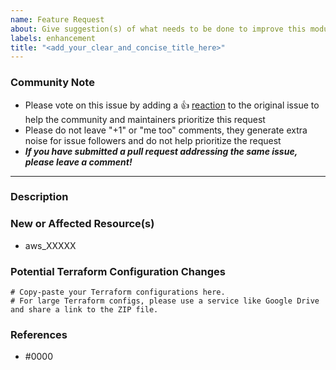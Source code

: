 ```yaml
---
name: Feature Request
about: Give suggestion(s) of what needs to be done to improve this module
labels: enhancement
title: "<add_your_clear_and_concise_title_here>"
---
```



### Community Note

<!---
No need to modify anything within this section.
--->

* Please vote on this issue by adding a 👍 [reaction](https://blog.github.com/2016-03-10-add-reactions-to-pull-requests-issues-and-comments/) to the original issue to help the community and maintainers prioritize this request
* Please do not leave "+1" or "me too" comments, they generate extra noise for issue followers and do not help prioritize the request
* ***If you have submitted a pull request addressing the same issue, please leave a comment!***

***

### Description

<!---
Please leave a helpful description of the feature request here.
--->

### New or Affected Resource(s)

<!---
Please list the new or affected resources and data sources.
--->

* aws_XXXXX

### Potential Terraform Configuration Changes

<!---
Information about code formatting: https://help.github.com/articles/basic-writing-and-formatting-syntax/#quoting-code
--->

```hcl
# Copy-paste your Terraform configurations here.
# For large Terraform configs, please use a service like Google Drive and share a link to the ZIP file.
```

### References

<!---
Information about referencing Github Issues: https://help.github.com/articles/basic-writing-and-formatting-syntax/#referencing-issues-and-pull-requests

Are there any other GitHub issues (open or closed) or pull requests that should be linked here? Vendor blog posts or documentation? For example:

* https://aws.amazon.com/about-aws/whats-new/2018/04/introducing-amazon-ec2-fleet/
--->

* #0000

<!---
Credit:
This template is modified version of https://github.com/terraform-providers/terraform-provider-aws/blob/master/.github/ISSUE_TEMPLATE/Feature_Request.md

Created: May 20, 2019
Last updated: July 11, 2019
--->
